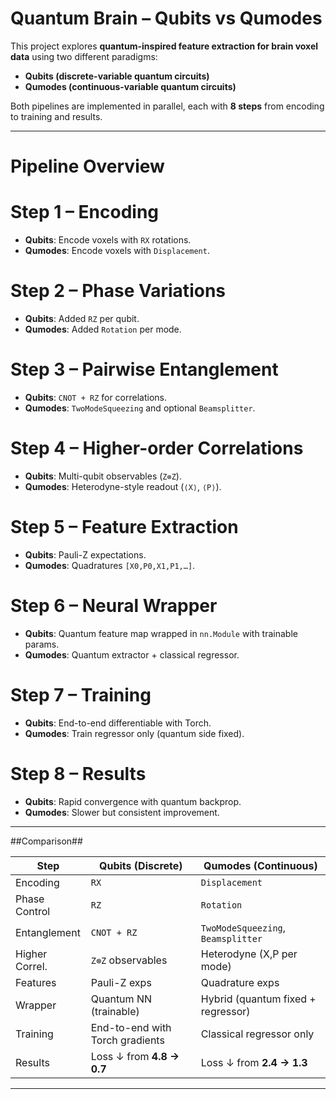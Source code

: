 # Quantum Brain – Qubits vs Qumodes

This project explores **quantum-inspired feature extraction for brain voxel data** using two different paradigms:

- **Qubits (discrete-variable quantum circuits)**
- **Qumodes (continuous-variable quantum circuits)**

Both pipelines are implemented in parallel, each with **8 steps** from encoding to training and results.

---

# Pipeline Overview

# Step 1 – Encoding
- **Qubits**: Encode voxels with `RX` rotations.  
- **Qumodes**: Encode voxels with `Displacement`.

# Step 2 – Phase Variations
- **Qubits**: Added `RZ` per qubit.  
- **Qumodes**: Added `Rotation` per mode.

# Step 3 – Pairwise Entanglement
- **Qubits**: `CNOT + RZ` for correlations.  
- **Qumodes**: `TwoModeSqueezing` and optional `Beamsplitter`.

# Step 4 – Higher-order Correlations
- **Qubits**: Multi-qubit observables (`Z⊗Z`).  
- **Qumodes**: Heterodyne-style readout (`⟨X⟩`, `⟨P⟩`).

# Step 5 – Feature Extraction
- **Qubits**: Pauli-Z expectations.  
- **Qumodes**: Quadratures `[X0,P0,X1,P1,…]`.

# Step 6 – Neural Wrapper
- **Qubits**: Quantum feature map wrapped in `nn.Module` with trainable params.  
- **Qumodes**: Quantum extractor + classical regressor.

# Step 7 – Training
- **Qubits**: End-to-end differentiable with Torch.  
- **Qumodes**: Train regressor only (quantum side fixed).

# Step 8 – Results
- **Qubits**: Rapid convergence with quantum backprop.  
- **Qumodes**: Slower but consistent improvement.

---

 ##Comparison##

| Step              | Qubits (Discrete)                 | Qumodes (Continuous)                      |
|-------------------|-----------------------------------|-------------------------------------------|
| Encoding          | `RX`                             | `Displacement`                            |
| Phase Control     | `RZ`                             | `Rotation`                                |
| Entanglement      | `CNOT + RZ`                      | `TwoModeSqueezing`, `Beamsplitter`        |
| Higher Correl.    | `Z⊗Z` observables                | Heterodyne (X,P per mode)                 |
| Features          | Pauli-Z exps                     | Quadrature exps                           |
| Wrapper           | Quantum NN (trainable)           | Hybrid (quantum fixed + regressor)        |
| Training          | End-to-end with Torch gradients  | Classical regressor only                  |
| Results           | Loss ↓ from **4.8 → 0.7**        | Loss ↓ from **2.4 → 1.3**                 |

---


